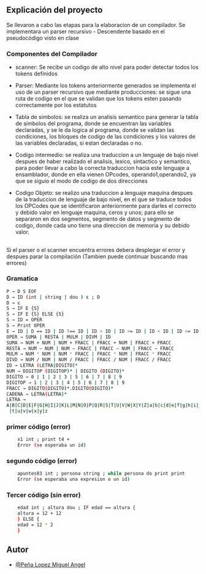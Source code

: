 ## Explicación del proyecto

Se llevaron a cabo las etapas para la elaboracion de un compilador.
Se implementara un parser recursivo - Descendente basado en el pseudocódigo visto en clase

### Componentes del Compilador
- scanner: Se recibe un codigo de alto nivel para poder detectar todos los tokens definidos

- Parser: Mediante los tokens anteriormente generados se implementa el uso de un parser recursivo que mediante producciones: se sigue una ruta de codigo en el que se validan que los tokens esten pasando correctamente por los estatutos

- Tabla de simbolos: se realiza un analisis semantico para generar la tabla de simbolos del programa, donde se encuentran las variables declaradas, y se le da logica al programa, donde se validan las condiciones, los bloques de codigo de las condiciones y los valores de las variables declaradas, si estan declaradas o no.

- Codigo intermedio: se realiza una traduccion a un lenguaje de bajo nivel despues de haber realizado el analisis, lexico, sintactico y semantico, para poder llevar a cabo la correcta traduccion hacia este lenguaje a ensamblador, donde en ella vienen OPcodes, operando1,operando2, ya que se siguio el modo de codigo de dos direcciones

- Codigo Objeto: se realizo una traduccion a lenguaje maquina despues de la traduccion de lenguaje de bajo nivel, en el que se traduce todos los OPCodes que se identificaron anteriormente para darles el correcto y debido valor en lenguaje maquina, ceros y unos; para ello se separaron en dos segmentos, segmento de datos y segmento de codigo, donde cada uno tiene una direccion de memoria y su debido valor.

## 
Si el parser o el scanner encuentra errores debera desplegar el error y despues parar la compilación (Tambien puede continuar buscando mas errores)



### Gramatica

```bash
P → D S EOF 
D → ID (int | string | dou ) ɛ ; D 
D → ɛ 
S → IF E {S} 
S → IF E {S} ELSE {S} 
S → ID = OPER 
S → Print OPER 
E → ID | D == ID | ID !== ID | ID > ID | ID >= ID | ID < ID | ID <= ID 
OPER → SUMA | RESTA | MULM | DIVM | ID 
SUMA → NUM + NUM | NUM + FRACC | FRACC + NUM | FRACC + FRACC  
RESTA → NUM – NUM | NUM – FRACC | FRACC – NUM | FRACC – FRACC 
MULM → NUM * NUM | NUM * FRACC | FRACC * NUM | FRACC * FRACC 
DIVD → NUM / NUM | NUM / FRACC | FRACC / NUM | FRACC / FRACC 
ID → LETRA (LETRA|DIGITO)* 
NUM → DIGITOP (DIGITOP)* | DIGITO (DIGITO)* 
DIGITO → 0 | 1 | 2 | 3 | 5 | 6 | 7 | 8 | 9 
DIGITOP → 1 | 2 | 3 | 4 | 5 | 6 | 7 | 8 | 9 
FRACC → DIGITO(DIGITO)*.DIGITO(DIGITO)* 
CADENA → LETRA(LETRA)* 
LETRA → 
A|B|C|D|E|F|G|H|I|J|K|L|M|N|O|P|Q|R|S|T|U|V|W|X|Y|Z|a|b|c|d|e|f|g|h|i|j|k|l|m|n|o|p|q|r|s
 |t|u|v|w|x|y|z 
```

### primer código (error)

```bash
    x1 int ; print t4 +
    Error (se esperaba un id)
```

### segundo código (error)

```bash
    apuntes83 int ; persona string ; while persona do print print
    Error (se esperaba una expresion o un id)
```

### Tercer código (sin error)

```bash
    edad int ; altura dou ; IF edad == altura {
    altura = 12 + 12
    } ELSE {
    edad = 12 * 2
    }
```

## Autor

- [@Peña Lopez Miguel Angel](https://github.com/KingSplatt)